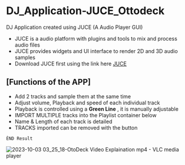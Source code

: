 # DJ_Application-JUCE_Ottodeck
DJ Application created using JUCE (A Audio Player GUI)
- JUCE is a audio platform with plugins and tools to mix and process audio files
- JUCE provides widgets and UI interface to render 2D and 3D audio samples
- Download JUCE first using the link here [JUCE](https://juce.com/)

## [Functions of the APP] ##
- Add 2 tracks and sample them at the same time
- Adjust volume, Playback and speed of each individual track
- Playback is controlled using a **Green Line** , it is manually adjustable
- IMPORT MULTIPLE tracks into the Playlist container below
- Name & Length of each track is detailed
- TRACKS imported can be removed with the button

`ÈND Result`

![2023-10-03 03_25_18-OtoDeck Video Explaination mp4 - VLC media player](https://github.com/RoninSanta/DJ_Application-JUCE_Ottodeck/assets/109457795/958b4964-a4c8-4189-a46f-0890d1f7caa0)
